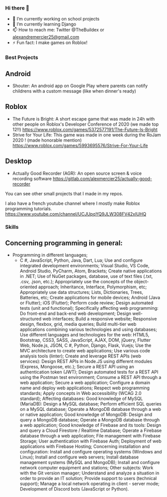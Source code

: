 ### Hi there 👋

<!--
**Buildex/Buildex** is a ✨ _special_ ✨ repository because its `README.md` (this file) appears on your GitHub profile.-->

- 🔭 I’m currently working on school projects
- 🌱 I’m currently learning Django
- 📫 How to reach me: Twitter @TheBuildex or alexandremercier25@gmail.com
- ⚡ Fun fact: I make games on Roblox!

### Best Projects
## Android
- Shouter: An android app on Google Play where parents can notify childrens with a custom message (like when dinner's ready)

## Roblox
- The Future is Bright: A short escape game that was made in 24h with other people on Roblox's Developer Conference of 2020 (we made top 12!!) https://www.roblox.com/games/5372577191/The-Future-Is-Bright
- Strive for Your Life: This game was made in one week during the RoJam 2020 ! (made honorable mention) https://www.roblox.com/games/5993695576/Strive-For-Your-Life

## Desktop
- Actually Good Recorder (AGR): An open source screen & voice recording software https://gitlab.com/alexmercier25/actually-good-recorder

You can see other small projects that I made in my repos.

I also have a french youtube channel where I mostly make Roblox programming tutorials.
https://www.youtube.com/channel/UCJUpqYQ9JLW308FV42xIUHQ

### Skills
## Concerning programming in general:
- Programming in different languages;
  - C #, JavaScript, Python, Java, Dart, Lua;
Use and configure integrated development environments;
Visual Studio, VS Code, Android Studio, PyCharm, Atom, Brackets;
Create native applications in .NET;
Use of NuGet packages, database, use of text files (.txt, .csv, .json, etc.);
Appropriately use the concepts of the object-oriented approach;
Inheritance, Interface, Polymorphism, etc;
Appropriately use data structures;
Lists, Dictionaries, Trees, Batteries, etc;
Create applications for mobile devices;
Android (Java or Flutter);
iOS (Flutter);
Perform code review;
Design automated tests (unit and functional);
Specifically affecting web programming:
Do front-end and back-end web development;
Design well-structured web interfaces;
Build a responsive website;
Responsive design, flexbox, grid, media queries;
Build multi-tier web applications combining various technologies and using databases;
Use different languages ​​and technologies for the web:
HTML5, Bootstrap, CSS3, SASS, JavaScript, AJAX, DOM, jQuery, Flutter Web, Node.js, JSON, C #, Python, Django, Flask, Vuejs;
Use the MVC architecture to create web applications;
Use various code analysis tools (linter);
Create and leverage REST APIs (web services):
Design REST APIs in Node.JS using different modules (Express, Mongoose, etc.);
Secure a REST API using an authentication token (JWT);
Design automated tests for a REST API using the Postman test environment;
Consume a REST API through a web application;
Secure a web application;
Configure a domain name and deploy web applications;
Respect web programming standards;
Apply concepts in Web accessibility (WCAG 2.0 standard);
Affecting databases:
Good knowledge of MySQL (MariaDB):
Design a MySQL database;
Perform efficient SQL queries on a MySQL database;
Operate a MongoDB database through a web or native application;
Good knowledge of MongoDB:
Design and query a MongoDB database;
Operate a MongoDB database through a web application;
Good knowledge of Firebase and its tools:
Design and query a Cloud Firestore / Realtime Database;
Operate a Firebase database through a web application;
File management with Firebase Storage;
User authentication with Firebase Auth;
Deployment of web applications with Firebase Hosting;
Concerning installation and configuration:
Install and configure operating systems (Windows and Linux);
Install and configure web servers;
Install database management systems (MySQL and MongoDB);
Install and configure network computer equipment and stations;
Other subjects:
Work with the Git version manager;
Understand and analyze a situation in order to provide an IT solution;
Provide support to users (technical support);
Manage a local network operating in client - server mode;
Development of Discord bots (JavaScript or Python).
